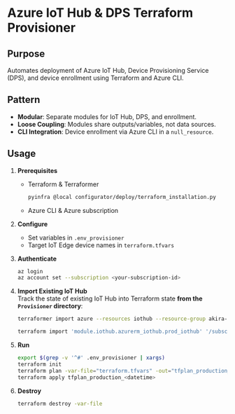 # Azure IoT Hub & DPS Terraform Provisioner

## Purpose

Automates deployment of Azure IoT Hub, Device Provisioning Service (DPS), and device enrollment using Terraform and Azure CLI.

## Pattern

- **Modular**: Separate modules for IoT Hub, DPS, and enrollment.
- **Loose Coupling**: Modules share outputs/variables, not data sources.
- **CLI Integration**: Device enrollment via Azure CLI in a `null_resource`.

## Usage

1. **Prerequisites**
   - Terraform & Terraformer  
     ```sh
     pyinfra @local configurator/deploy/terraform_installation.py
     ```
   - Azure CLI & Azure subscription

2. **Configure**  
   - Set variables in `.env_provisioner`
   - Target IoT Edge device names in `terraform.tfvars`

3. **Authenticate**
   ```sh
   az login
   az account set --subscription <your-subscription-id>
   ```

4. **Import Existing IoT Hub**  
   Track the state of existing IoT Hub into Terraform state **from the `Provisioner` directory**:
   ```sh
   terraformer import azure --resources iothub --resource-group akira-production-rg --filter="Name=AkiraHubProd"
   
   terraform import 'module.iothub.azurerm_iothub.prod_iothub' '/subscriptions/<idsubscription>/resourceGroups/<resource-group>/providers/Microsoft.Devices/iotHubs/<iothub-name>'
   ```

5. **Run**
   ```sh
   export $(grep -v '^#' .env_provisioner | xargs)
   terraform init
   terraform plan -var-file="terraform.tfvars" -out="tfplan_production_<datetime>"
   terraform apply tfplan_production_<datetime>
   ```

6. **Destroy**
   ```sh
   terraform destroy -var-file